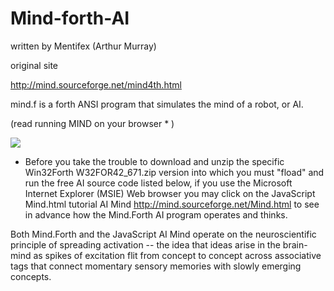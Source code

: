 # Mind-forth-AI
written by 
Mentifex (Arthur Murray)

original site 

http://mind.sourceforge.net/mind4th.html

mind.f  is a forth ANSI program that simulates the mind of a robot,
or AI.

(read  running MIND on your browser * ) 

<img src=“https://github.com/PeterForth/Mind-forth-AI/blob/main/mind-1.jpg”> 

* Before you take the trouble to download and unzip the specific Win32Forth 
W32FOR42_671.zip version into which you must "fload" and run the free AI 
source code listed below, if you use the Microsoft Internet Explorer (MSIE) 
Web browser you may click on the JavaScript Mind.html tutorial AI Mind
http://mind.sourceforge.net/Mind.html 
to see in advance how the Mind.Forth AI program operates and thinks. 

Both Mind.Forth and the JavaScript AI Mind operate on the neuroscientific 
principle of spreading activation -- the idea that ideas arise in the brain-mind 
as spikes of excitation flit from concept to concept across associative tags 
that connect momentary sensory memories with slowly emerging concepts. 
